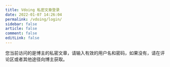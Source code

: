 ```yaml
---
title: Vdoing 私密文章登录
date: 2022-01-07 14:26:04
permalink: /vdoing/login/
sidebar: false
article: false
comment: false
editLink: false
---
```


您当前访问的是博主的私密文章，请输入有效的用户名和密码，如果没有，请在评论区或者其他途径向博主获取。

<ClientOnly>
  <Login/>
</ClientOnly>
